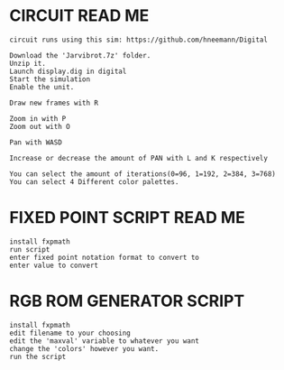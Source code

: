 # CIRCUIT READ ME

	circuit runs using this sim: https://github.com/hneemann/Digital
	
	Download the 'Jarvibrot.7z' folder.
	Unzip it.
	Launch display.dig in digital
	Start the simulation
	Enable the unit.

	Draw new frames with R

	Zoom in with P
	Zoom out with O

	Pan with WASD

	Increase or decrease the amount of PAN with L and K respectively
	
	You can select the amount of iterations(0=96, 1=192, 2=384, 3=768)
	You can select 4 Different color palettes.

# FIXED POINT SCRIPT READ ME

	install fxpmath
	run script
	enter fixed point notation format to convert to
	enter value to convert
	
# RGB ROM GENERATOR SCRIPT
	
	install fxpmath
	edit filename to your choosing
	edit the 'maxval' variable to whatever you want
	change the 'colors' however you want.
	run the script
	
